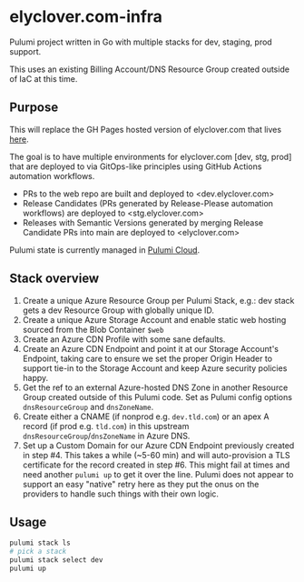 # elyclover.com-infra

Pulumi project written in Go with multiple stacks for dev, staging, prod support.

This uses an existing Billing Account/DNS Resource Group created outside of IaC at this time.

## Purpose

This will replace the GH Pages hosted version of elyclover.com that
lives [here](https://github.com/kevholmes/elyclover.com).

The goal is to have multiple environments for elyclover.com [dev, stg, prod] that are
deployed to via GitOps-like principles using GitHub Actions automation workflows.

- PRs to the web repo are built and deployed to <dev.elyclover.com>
- Release Candidates (PRs generated by Release-Please automation workflows) are deployed to <stg.elyclover.com>
- Releases with Semantic Versions generated by merging Release Candidate PRs into main are deployed to <elyclover.com>

Pulumi state is currently managed in [Pulumi Cloud](https://app.pulumi.com/kevholmes/elyclover.com-infra).

## Stack overview

1. Create a unique Azure Resource Group per Pulumi Stack, e.g.: dev stack gets a dev Resource Group with globally unique ID.
2. Create a unique Azure Storage Account and enable static web hosting sourced from the Blob Container `$web`
3. Create an Azure CDN Profile with some sane defaults.
4. Create an Azure CDN Endpoint and point it at our Storage Account's Endpoint, taking care to ensure we set the proper Origin Header
to support tie-in to the Storage Account and keep Azure security policies happy.
5. Get the ref to an external Azure-hosted DNS Zone in another Resource Group created outside of this Pulumi code. Set as Pulumi config options
`dnsResourceGroup` and `dnsZoneName`.
6. Create either a CNAME (if nonprod e.g. `dev.tld.com`) or an apex A record (if prod e.g. `tld.com`) in this upstream `dnsResourceGroup`/`dnsZoneName` in Azure DNS.
7. Set up a Custom Domain for our Azure CDN Endpoint previously created in step #4. This takes a while (~5-60 min) and will auto-provision a TLS certificate
for the record created in step #6. This might fail at times and need another `pulumi up` to get it over the line. Pulumi does not appear to support an easy "native" retry
here as they put the onus on the providers to handle such things with their own logic.

## Usage

```bash
pulumi stack ls
# pick a stack
pulumi stack select dev
pulumi up
```
